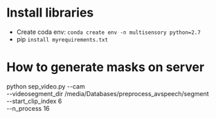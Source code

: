 # Install libraries
- Create coda env: `conda create env -n multisensory python=2.7`
- pip `install myrequirements.txt`
# How to generate masks on server
python sep_video.py --cam \
                    --videosegment_dir /media/Databases/preprocess_avspeech/segment \
                    --start_clip_index 6 \
                    --n_process 16